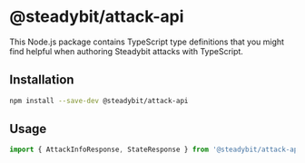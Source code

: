 # @steadybit/attack-api

This Node.js package contains TypeScript type definitions that you might
find helpful when authoring Steadybit attacks with TypeScript.

## Installation

```sh
npm install --save-dev @steadybit/attack-api
```

## Usage

```typescript
import { AttackInfoResponse, StateResponse } from '@steadybit/attack-api';
```